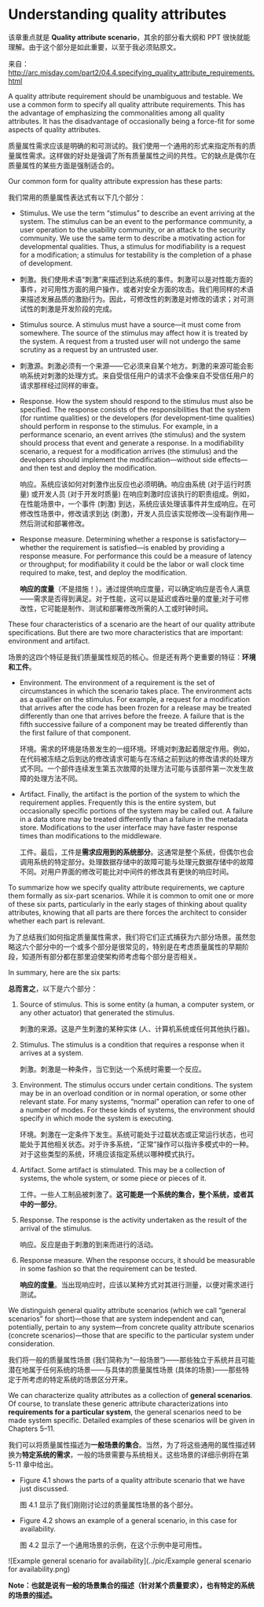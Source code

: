 # Understanding quality attributes

该章重点就是 **Quality attribute scenario**，其余的部分看大纲和 PPT 很快就能理解。由于这个部分是如此重要，以至于我必须贴原文。

来自：<http://arc.misday.com/part2/04.4.specifying_quality_attribute_requirements.html>

A quality attribute requirement should be unambiguous and testable. We use a common form to specify all quality attribute requirements. This has the advantage of emphasizing the commonalities among all quality attributes. It has the disadvantage of occasionally being a force-fit for some aspects of quality attributes.

质量属性需求应该是明确的和可测试的。我们使用一个通用的形式来指定所有的质量属性需求。这样做的好处是强调了所有质量属性之间的共性。它的缺点是偶尔在质量属性的某些方面是强制适合的。

Our common form for quality attribute expression has these parts:

我们常用的质量属性表达式有以下几个部分：

- Stimulus. We use the term “stimulus” to describe an event arriving at the system. The stimulus can be an event to the performance community, a user operation to the usability community, or an attack to the security community. We use the same term to describe a motivating action for developmental qualities. Thus, a stimulus for modifiability is a request for a modification; a stimulus for testability is the completion of a phase of development.
- 刺激。我们使用术语“刺激”来描述到达系统的事件。刺激可以是对性能方面的事件，对可用性方面的用户操作，或者对安全方面的攻击。我们用同样的术语来描述发展品质的激励行为。因此，可修改性的刺激是对修改的请求；对可测试性的刺激是开发阶段的完成。

- Stimulus source. A stimulus must have a source—it must come from somewhere. The source of the stimulus may affect how it is treated by the system. A request from a trusted user will not undergo the same scrutiny as a request by an untrusted user.
- 刺激源。刺激必须有一个来源——它必须来自某个地方。刺激的来源可能会影响系统对刺激的处理方式。来自受信任用户的请求不会像来自不受信任用户的请求那样经过同样的审查。

- Response. How the system should respond to the stimulus must also be specified. The response consists of the responsibilities that the system (for runtime qualities) or the developers (for development-time qualities) should perform in response to the stimulus. For example, in a performance scenario, an event arrives (the stimulus) and the system should process that event and generate a response. In a modifiability scenario, a request for a modification arrives (the stimulus) and the developers should implement the modification—without side effects—and then test and deploy the modification.

  响应。系统应该如何对刺激作出反应也必须明确。响应由系统 (对于运行时质量) 或开发人员 (对于开发时质量) 在响应刺激时应该执行的职责组成。例如，在性能场景中，一个事件 (刺激) 到达，系统应该处理该事件并生成响应。在可修改性场景中，修改请求到达 (刺激)，开发人员应该实现修改—没有副作用—然后测试和部署修改。

- Response measure. Determining whether a response is satisfactory—whether the requirement is satisfied—is enabled by providing a response measure. For performance this could be a measure of latency or throughput; for modifiability it could be the labor or wall clock time required to make, test, and deploy the modification.

  **响应的度量**（不是措施！）。通过提供响应度量，可以确定响应是否令人满意——需求是否得到满足。对于性能，这可以是延迟或吞吐量的度量;对于可修改性，它可能是制作、测试和部署修改所需的人工或时钟时间。

These four characteristics of a scenario are the heart of our quality attribute specifications. But there are two more characteristics that are important: environment and artifact.

场景的这四个特征是我们质量属性规范的核心。但是还有两个更重要的特征：**环境和工件**。

- Environment. The environment of a requirement is the set of circumstances in which the scenario takes place. The environment acts as a qualifier on the stimulus. For example, a request for a modification that arrives after the code has been frozen for a release may be treated differently than one that arrives before the freeze. A failure that is the fifth successive failure of a component may be treated differently than the first failure of that component.

  环境。需求的环境是场景发生的一组环境。环境对刺激起着限定作用。例如，在代码被冻结之后到达的修改请求可能与在冻结之前到达的修改请求的处理方式不同。一个部件连续发生第五次故障的处理方法可能与该部件第一次发生故障的处理方法不同。

- Artifact. Finally, the artifact is the portion of the system to which the requirement applies. Frequently this is the entire system, but occasionally specific portions of the system may be called out. A failure in a data store may be treated differently than a failure in the metadata store. Modifications to the user interface may have faster response times than modifications to the middleware.

  工件。最后，工件是**需求应用到的系统部分**。这通常是整个系统，但偶尔也会调用系统的特定部分。处理数据存储中的故障可能与处理元数据存储中的故障不同。对用户界面的修改可能比对中间件的修改具有更快的响应时间。

To summarize how we specify quality attribute requirements, we capture them formally as six-part scenarios. While it is common to omit one or more of these six parts, particularly in the early stages of thinking about quality attributes, knowing that all parts are there forces the architect to consider whether each part is relevant.

为了总结我们如何指定质量属性需求，我们将它们正式捕获为六部分场景。虽然忽略这六个部分中的一个或多个部分是很常见的，特别是在考虑质量属性的早期阶段，知道所有部分都在那里迫使架构师考虑每个部分是否相关。

In summary, here are the six parts:

**总而言之**，以下是六个部分：

1. Source of stimulus. This is some entity (a human, a computer system, or any other actuator) that generated the stimulus.

   刺激的来源。这是产生刺激的某种实体 (人、计算机系统或任何其他执行器)。

2. Stimulus. The stimulus is a condition that requires a response when it arrives at a system.

   刺激。刺激是一种条件，当它到达一个系统时需要一个反应。

3. Environment. The stimulus occurs under certain conditions. The system may be in an overload condition or in normal operation, or some other relevant state. For many systems, “normal” operation can refer to one of a number of modes. For these kinds of systems, the environment should specify in which mode the system is executing.

   环境。刺激在一定条件下发生。系统可能处于过载状态或正常运行状态，也可能处于其他相关状态。对于许多系统，“正常”操作可以指许多模式中的一种。对于这些类型的系统，环境应该指定系统以哪种模式执行。

4. Artifact. Some artifact is stimulated. This may be a collection of systems, the whole system, or some piece or pieces of it.

   工件。一些人工制品被刺激了。**这可能是一个系统的集合，整个系统，或者其中的一部分**。

5. Response. The response is the activity undertaken as the result of the arrival of the stimulus.

   响应。反应是由于刺激的到来而进行的活动。

6. Response measure. When the response occurs, it should be measurable in some fashion so that the requirement can be tested.

   **响应的度量**。当出现响应时，应该以某种方式对其进行测量，以便对需求进行测试。

We distinguish general quality attribute scenarios (which we call “general scenarios” for short)—those that are system independent and can, potentially, pertain to any system—from concrete quality attribute scenarios (concrete scenarios)—those that are specific to the particular system under consideration.

我们将一般的质量属性场景 (我们简称为“一般场景”)——那些独立于系统并且可能潜在地属于任何系统的场景——与具体的质量属性场景 (具体的场景)——那些特定于所考虑的特定系统的场景区分开来。

We can characterize quality attributes as a collection of **general scenarios**. Of course, to translate these generic attribute characterizations into **requirements for a particular system**, the general scenarios need to be made system specific. Detailed examples of these scenarios will be given in Chapters 5–11.

我们可以将质量属性描述为**一般场景的集合**。当然，为了将这些通用的属性描述转换为**特定系统的需求**，一般的场景需要与系统相关。这些场景的详细示例将在第 5-11 章中给出。

- Figure 4.1 shows the parts of a quality attribute scenario that we have just discussed.

  图 4.1 显示了我们刚刚讨论过的质量属性场景的各个部分。

- Figure 4.2 shows an example of a general scenario, in this case for availability.

  图 4.2 显示了一个通用场景的示例，在这个示例中是可用性。

![Example general scenario for availability](../pic/Example general scenario for availability.png)

**Note：也就是说有一般的场景集合的描述（针对某个质量要求），也有特定的系统的场景的描述。**

